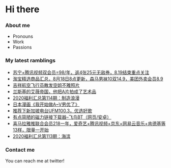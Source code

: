 # Hi there 

### About me
- Pronouns
- Work
- Passions 

### My latest ramblings
<!-- BLOGPOSTS:START -->
- [苏宁+腾讯视频双会员=98/年，返4张25元无敌券，8.19结束重点关注](https://fuliba2020.net/suning-2.html)
- [淘宝精选商品汇总，8月18日8点更新，森马男袜10双14.9，美团外卖会员8.9](https://fuliba2020.net/99.html)
- [吉祥航空飞行员散发空姐不雅照片](https://fuliba2020.net/jixiang.html)
- [兰斯基的艾薇帝国，他把A片拍成了艺术品](https://fuliba2020.net/lansky.html)
- [2020福利汇总第114期：制造浪漫](https://fuliba2020.net/2020114.html)
- [日本漫画《我开始做A~V男优了》](https://fuliba2020.net/waye.html)
- [推荐下新加坡电台UFM100.3，优选好歌](https://fuliba2020.net/ufm1003.html)
- [有点简陋的磁力链接下载器–飞鸟BT（网页/安卓）](https://fuliba2020.net/feiniaobt.html)
- [喜马拉雅推联合会员218一年，爱奇艺+腾讯视频+京东+网易云音乐+肯德基等13样，限量一开始](https://fuliba2020.net/ximalaya.html)
- [2020福利汇总第113期：海滨](https://fuliba2020.net/2020113.html)
<!-- BLOGPOSTS:END -->

### Contact me
You can reach me at twitter!
